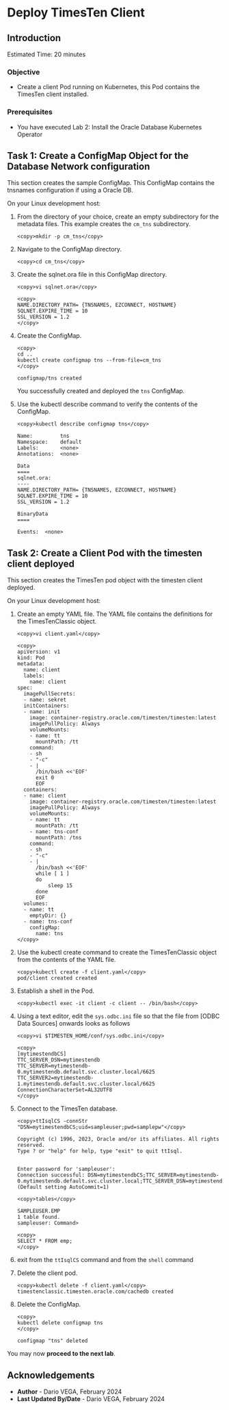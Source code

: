 # Deploy TimesTen Client

## Introduction


Estimated Time: 20 minutes

### Objective
* Create a client Pod running on Kubernetes, this Pod contains the TimesTen client installed.

### Prerequisites
* You have executed Lab 2: Install the Oracle Database Kubernetes Operator


## Task 1: Create a ConfigMap Object for the Database Network configuration

This section creates the sample ConfigMap. This ConfigMap contains the tnsnames configuration if using a Oracle DB.

On your Linux development host:

1. From the directory of your choice, create an empty subdirectory for the metadata files.
This example creates the `cm_tns` subdirectory.

    ```
    <copy>mkdir -p cm_tns</copy>
    ```
2. Navigate to the ConfigMap directory.

    ```
    <copy>cd cm_tns</copy>
    ```
3. Create the sqlnet.ora file in this ConfigMap directory.
    ```
    <copy>vi sqlnet.ora</copy>
    ```
    ```
    <copy>
    NAME.DIRECTORY_PATH= {TNSNAMES, EZCONNECT, HOSTNAME}
    SQLNET.EXPIRE_TIME = 10
    SSL_VERSION = 1.2
    </copy>
    ```

4. Create the ConfigMap.

    ```  
    <copy>
    cd ..
    kubectl create configmap tns --from-file=cm_tns
    </copy>

    configmap/tns created
    ```
    You successfully created and deployed the `tns` ConfigMap.

5. Use the kubectl describe command to verify the contents of the ConfigMap.
    ```
    <copy>kubectl describe configmap tns</copy>

    Name:         tns
    Namespace:    default
    Labels:       <none>
    Annotations:  <none>

    Data
    ====
    sqlnet.ora:
    ----
    NAME.DIRECTORY_PATH= {TNSNAMES, EZCONNECT, HOSTNAME}
    SQLNET.EXPIRE_TIME = 10
    SSL_VERSION = 1.2

    BinaryData
    ====

    Events:  <none>

    ```

## Task 2: Create a Client Pod with the timesten client deployed

This section creates the TimesTen pod object with the timesten client deployed.

On your Linux development host:

1. Create an empty YAML file. The YAML file contains the definitions for the TimesTenClassic object.

    ```
    <copy>vi client.yaml</copy>
    ```

    ```
    <copy>
    apiVersion: v1
    kind: Pod
    metadata:
      name: client
      labels:
        name: client
    spec:
      imagePullSecrets:
      - name: sekret
      initContainers:
      - name: init
        image: container-registry.oracle.com/timesten/timesten:latest
        imagePullPolicy: Always
        volumeMounts:
        - name: tt
          mountPath: /tt
        command:
        - sh
        - "-c"
        - |
          /bin/bash <<'EOF'
          exit 0
          EOF
      containers:
      - name: client
        image: container-registry.oracle.com/timesten/timesten:latest
        imagePullPolicy: Always
        volumeMounts:
        - name: tt
          mountPath: /tt
        - name: tns-conf
          mountPath: /tns          
        command:
        - sh
        - "-c"
        - |
          /bin/bash <<'EOF'
          while [ 1 ]
          do
              sleep 15
          done
          EOF
      volumes:
      - name: tt
        emptyDir: {}
      - name: tns-conf
        configMap:
          name: tns
    </copy>
    ```
2. Use the kubectl create command to create the TimesTenClassic object from the contents of the YAML file.

    ```
    <copy>kubectl create -f client.yaml</copy>
    pod/client created created
    ```
3. Establish a shell in the Pod.

    ```
    <copy>kubectl exec -it client -c client -- /bin/bash</copy>
    ```

4. Using a text editor, edit the `sys.odbc.ini` file so that the file from [ODBC Data Sources] onwards looks as follows
    ```
    <copy>vi $TIMESTEN_HOME/conf/sys.odbc.ini</copy>
    ```
    ```
    <copy>
    [mytimestendbCS]
    TTC_SERVER_DSN=mytimestendb
    TTC_SERVER=mytimestendb-0.mytimestendb.default.svc.cluster.local/6625
    TTC_SERVER2=mytimestendb-1.mytimestendb.default.svc.cluster.local/6625
    ConnectionCharacterSet=AL32UTF8
    </copy>
    ```

5. Connect to the TimesTen database.

    ```
    <copy>ttIsqlCS -connStr "DSN=mytimestendbCS;uid=sampleuser;pwd=samplepw"</copy>

    Copyright (c) 1996, 2023, Oracle and/or its affiliates. All rights reserved.
    Type ? or "help" for help, type "exit" to quit ttIsql.


    Enter password for 'sampleuser':
    Connection successful: DSN=mytimestendbCS;TTC_SERVER=mytimestendb-0.mytimestendb.default.svc.cluster.local;TTC_SERVER_DSN=mytimestendb;UID=appuser;DATASTORE=/tt/home/timesten/datastore/mytimestendb;DATABASECHARACTERSET=AL32UTF8;CONNECTIONCHARACTERSET=AL32UTF8;AUTOCREATE=0;PERMSIZE=200;DDLREPLICATIONLEVEL=3;FORCEDISCONNECTENABLED=1;
    (Default setting AutoCommit=1)

    ```

    ```
    <copy>tables</copy>

    SAMPLEUSER.EMP
    1 table found.
    sampleuser: Command>
    ```

    ```
    <copy>
    SELECT * FROM emp;
    </copy>
    ```

6. exit from the `ttIsqlCS` command and from the `shell` command

7. Delete the client pod.

    ```
    <copy>kubectl delete -f client.yaml</copy>
    timestenclassic.timesten.oracle.com/cachedb created
    ```

8. Delete the ConfigMap.

    ```  
    <copy>
    kubectl delete configmap tns
    </copy>

    configmap "tns" deleted
    ```

You may now **proceed to the next lab**.

## Acknowledgements
* **Author** - Dario VEGA, February 2024
* **Last Updated By/Date** - Dario VEGA, February 2024
